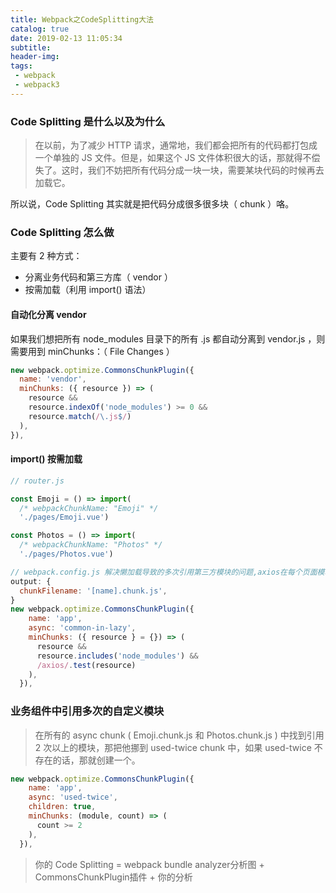 ```yaml
---
title: Webpack之CodeSplitting大法
catalog: true
date: 2019-02-13 11:05:34
subtitle:
header-img:
tags:
 - webpack
 - webpack3
---
```

### Code Splitting 是什么以及为什么
> 在以前，为了减少 HTTP 请求，通常地，我们都会把所有的代码都打包成一个单独的 JS 文件。但是，如果这个 JS 文件体积很大的话，那就得不偿失了。这时，我们不妨把所有代码分成一块一块，需要某块代码的时候再去加载它。

所以说，Code Splitting 其实就是把代码分成很多很多块（ chunk ）咯。

### Code Splitting 怎么做
主要有 2 种方式：

- 分离业务代码和第三方库（ vendor ）
- 按需加载（利用 import() 语法）


#### 自动化分离 vendor
如果我们想把所有 node_modules 目录下的所有 .js 都自动分离到 vendor.js ，则需要用到 minChunks：（ File Changes ）

```javascript
new webpack.optimize.CommonsChunkPlugin({
  name: 'vendor',
  minChunks: ({ resource }) => (
    resource &&
    resource.indexOf('node_modules') >= 0 &&
    resource.match(/\.js$/)
  ),
}),
```
#### import() 按需加载

```javascript
// router.js

const Emoji = () => import(
  /* webpackChunkName: "Emoji" */
  './pages/Emoji.vue')

const Photos = () => import(
  /* webpackChunkName: "Photos" */
  './pages/Photos.vue')

// webpack.config.js 解决懒加载导致的多次引用第三方模块的问题,axios在每个页面模块中单独引用的情况，一般不考虑
output: {
  chunkFilename: '[name].chunk.js',
}
new webpack.optimize.CommonsChunkPlugin({
    name: 'app',
    async: 'common-in-lazy',
    minChunks: ({ resource } = {}) => (
      resource &&
      resource.includes('node_modules') &&
      /axios/.test(resource)
    ),
  }),

```

### 业务组件中引用多次的自定义模块

> 在所有的 async chunk ( Emoji.chunk.js 和 Photos.chunk.js ) 中找到引用 2 次以上的模块，那把他挪到 used-twice chunk 中，如果 used-twice 不存在的话，那就创建一个。

```javascript
new webpack.optimize.CommonsChunkPlugin({
    name: 'app',
    async: 'used-twice',
    children: true,
    minChunks: (module, count) => (
      count >= 2
    ),
  }),

```

> 你的 Code Splitting = webpack bundle analyzer分析图 + CommonsChunkPlugin插件 + 你的分析






